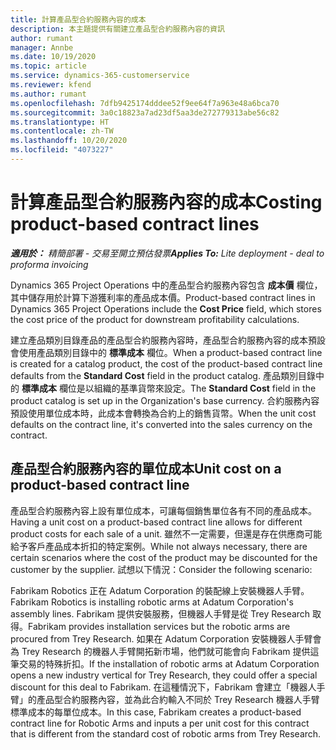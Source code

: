 ```yaml
---
title: 計算產品型合約服務內容的成本
description: 本主題提供有關建立產品型合約服務內容的資訊
author: rumant
manager: Annbe
ms.date: 10/19/2020
ms.topic: article
ms.service: dynamics-365-customerservice
ms.reviewer: kfend
ms.author: rumant
ms.openlocfilehash: 7dfb9425174dddee52f9ee64f7a963e48a6bca70
ms.sourcegitcommit: 3a0c18823a7ad23df5aa3de272779313abe56c82
ms.translationtype: HT
ms.contentlocale: zh-TW
ms.lasthandoff: 10/20/2020
ms.locfileid: "4073227"
---
```

# <a name="costing-product-based-contract-lines"></a><span data-ttu-id="7d291-103">計算產品型合約服務內容的成本</span><span class="sxs-lookup"><span data-stu-id="7d291-103">Costing product-based contract lines</span></span>

<span data-ttu-id="7d291-104">_**適用於：** 精簡部署 - 交易至開立預估發票_</span><span class="sxs-lookup"><span data-stu-id="7d291-104">_**Applies To:** Lite deployment - deal to proforma invoicing_</span></span>


<span data-ttu-id="7d291-105">Dynamics 365 Project Operations 中的產品型合約服務內容包含 **成本價** 欄位，其中儲存用於計算下游獲利率的產品成本價。</span><span class="sxs-lookup"><span data-stu-id="7d291-105">Product-based contract lines in Dynamics 365 Project Operations include the **Cost Price** field, which stores the cost price of the product for downstream profitability calculations.</span></span>

<span data-ttu-id="7d291-106">建立產品類別目錄產品的產品型合約服務內容時，產品型合約服務內容的成本預設會使用產品類別目錄中的 **標準成本** 欄位。</span><span class="sxs-lookup"><span data-stu-id="7d291-106">When a product-based contract line is created for a catalog product, the cost of the product-based contract line defaults from the **Standard Cost** field in the product catalog.</span></span> <span data-ttu-id="7d291-107">產品類別目錄中的 **標準成本** 欄位是以組織的基準貨幣來設定。</span><span class="sxs-lookup"><span data-stu-id="7d291-107">The **Standard Cost** field in the product catalog is set up in the Organization's base currency.</span></span> <span data-ttu-id="7d291-108">合約服務內容預設使用單位成本時，此成本會轉換為合約上的銷售貨幣。</span><span class="sxs-lookup"><span data-stu-id="7d291-108">When the unit cost defaults on the contract line, it's converted into the sales currency on the contract.</span></span>

## <a name="unit-cost-on-a-product-based-contract-line"></a><span data-ttu-id="7d291-109">產品型合約服務內容的單位成本</span><span class="sxs-lookup"><span data-stu-id="7d291-109">Unit cost on a product-based contract line</span></span>

<span data-ttu-id="7d291-110">產品型合約服務內容上設有單位成本，可讓每個銷售單位各有不同的產品成本。</span><span class="sxs-lookup"><span data-stu-id="7d291-110">Having a unit cost on a product-based contract line allows for different product costs for each sale of a unit.</span></span> <span data-ttu-id="7d291-111">雖然不一定需要，但還是存在供應商可能給予客戶產品成本折扣的特定案例。</span><span class="sxs-lookup"><span data-stu-id="7d291-111">While not always necessary, there are certain scenarios where the cost of the product may be discounted for the customer by the supplier.</span></span> <span data-ttu-id="7d291-112">試想以下情況：</span><span class="sxs-lookup"><span data-stu-id="7d291-112">Consider the following scenario:</span></span>

<span data-ttu-id="7d291-113">Fabrikam Robotics 正在 Adatum Corporation 的裝配線上安裝機器人手臂。</span><span class="sxs-lookup"><span data-stu-id="7d291-113">Fabrikam Robotics is installing robotic arms at Adatum Corporation's assembly lines.</span></span> <span data-ttu-id="7d291-114">Fabrikam 提供安裝服務，但機器人手臂是從 Trey Research 取得。</span><span class="sxs-lookup"><span data-stu-id="7d291-114">Fabrikam provides installation services but the robotic arms are procured from Trey Research.</span></span> <span data-ttu-id="7d291-115">如果在 Adatum Corporation 安裝機器人手臂會為 Trey Research 的機器人手臂開拓新市場，他們就可能會向 Fabrikam 提供這筆交易的特殊折扣。</span><span class="sxs-lookup"><span data-stu-id="7d291-115">If the installation of robotic arms at Adatum Corporation opens a new industry vertical for Trey Research, they could offer a special discount for this deal to Fabrikam.</span></span> <span data-ttu-id="7d291-116">在這種情況下，Fabrikam 會建立「機器人手臂」的產品型合約服務內容，並為此合約輸入不同於 Trey Research 機器人手臂標準成本的每單位成本。</span><span class="sxs-lookup"><span data-stu-id="7d291-116">In this case, Fabrikam creates a product-based contract line for Robotic Arms and inputs a per unit cost for this contract that is different from the standard cost of robotic arms from Trey Research.</span></span>

